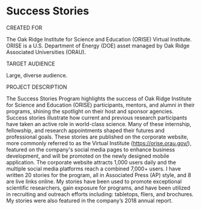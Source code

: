 # Success Stories
CREATED FOR								

The Oak Ridge Institute for Science and Education (ORISE) Virtual Institute. ORISE is a U.S. Department of Energy (DOE) asset managed by Oak Ridge Associated Universities (ORAU).								
								
								
TARGET AUDIENCE								

Large, diverse audience.								
								
PROJECT DESCRIPTION								

The Success Stories Program highlights the success of Oak Ridge Institute for Science and Education (ORISE) participants, mentors, and alumni in their programs, shining the spotlight on their host and sponsor agencies. Success stories illustrate how current and previous research participants have taken an active role in world-class science. Many of these internship, fellowship, and research appointments shaped their futures and professional goals. These stories are published on the corporate website, more commonly referred to as the Virtual Institute (https://orise.orau.gov/), featured on the company's social media pages to enhance business development, and will be promoted on the newly designed mobile application. The corporate website attracts 1,000 users daily and the multiple social media platforms reach a combined 7,000+ users. I have written 20 stories for the program, all in Associated Press (AP) style, and 8 are live links online. My stories have been used to promote exceptional scientific researchers, gain exposure for programs, and have been utilized in recruiting and outreach efforts including: tabletops, fliers, and brochures. My stories were also featured in the company’s 2018 annual report.			
